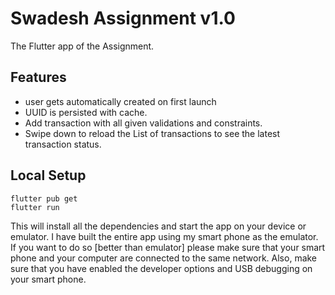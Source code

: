 # Swadesh Assignment v1.0

The Flutter app of the Assignment.

## Features

- user gets automatically created on first launch
- UUID is persisted with cache.
- Add transaction with all given validations and constraints.
- Swipe down to reload the List of transactions to see the latest transaction status.
  
## Local Setup

    flutter pub get
    flutter run

This will install all the dependencies and start the app on your device or emulator. I have built the entire app using my smart phone as the emulator. If you want to do so [better than emulator] please make sure that your smart phone and your computer are connected to the same network. Also, make sure that you have enabled the developer options and USB debugging on your smart phone.
